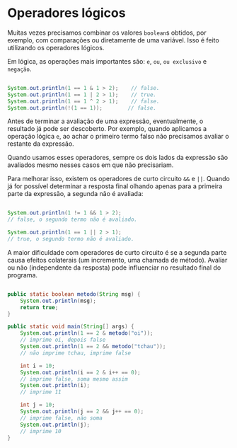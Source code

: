 # Operadores lógicos

Muitas vezes precisamos combinar os valores `boolean`s obtidos, por exemplo, com comparações ou diretamente
de uma variável. Isso é feito utilizando os operadores lógicos.

Em lógica, as operações mais importantes são: `e`, `ou`, `ou exclusivo` e `negação`.

```java

System.out.println(1 == 1 & 1 > 2);    // false.
System.out.println(1 == 1 | 2 > 1);    // true.
System.out.println(1 == 1 ^ 2 > 1);    // false.
System.out.println(!(1 == 1));        // false.
```

Antes de terminar a avaliação de uma expressão, eventualmente, o resultado já pode ser descoberto. 
Por exemplo, quando aplicamos a operação lógica `e`, ao achar o primeiro termo falso não precisamos 
avaliar o restante da expressão.

Quando usamos esses operadores, sempre os dois lados da expressão são avaliados mesmo nesses casos 
em que não precisariam.

Para melhorar isso, existem os operadores de curto circuito `&&` e `||`. Quando já for possível determinar
a resposta final olhando apenas para a primeira parte da expressão, a segunda não é avaliada:

```java

System.out.println(1 != 1 && 1 > 2);  
// false, o segundo termo não é avaliado.

System.out.println(1 == 1 || 2 > 1);  
// true, o segundo termo não é avaliado.
```

A maior dificuldade com operadores de curto circuito é se a segunda parte causa efeitos 
colaterais (um incremento, uma chamada de método). Avaliar ou não (independente da resposta) 
pode influenciar no resultado final do programa.

```java

public static boolean metodo(String msg) {
    System.out.println(msg);
    return true;
}

public static void main(String[] args) {
    System.out.println(1 == 2 & metodo("oi")); 
    // imprime oi, depois false
    System.out.println(1 == 2 && metodo("tchau")); 
    // não imprime tchau, imprime false

    int i = 10;
    System.out.println(i == 2 & i++ == 0); 
    // imprime false, soma mesmo assim
    System.out.println(i); 
    // imprime 11

    int j = 10;
    System.out.println(j == 2 && j++ == 0); 
    // imprime false, não soma
    System.out.println(j); 
    // imprime 10
}
```

